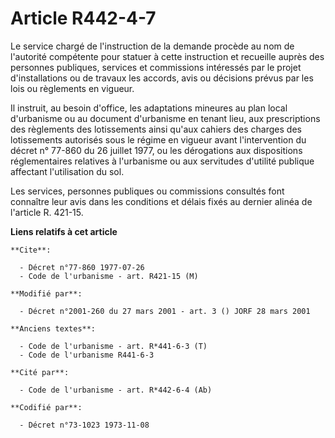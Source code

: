 # Article R442-4-7

Le service chargé de l'instruction de la demande procède au nom de l'autorité compétente pour statuer à cette instruction et
recueille auprès des personnes publiques, services et commissions intéressés par le projet d'installations ou de travaux les
accords, avis ou décisions prévus par les lois ou règlements en vigueur.

Il instruit, au besoin d'office, les adaptations mineures au plan local d'urbanisme ou au document d'urbanisme en tenant
lieu, aux prescriptions des règlements des lotissements ainsi qu'aux cahiers des charges des lotissements autorisés sous le
régime en vigueur avant l'intervention du décret n° 77-860 du 26 juillet 1977, ou les dérogations aux dispositions
réglementaires relatives à l'urbanisme ou aux servitudes d'utilité publique affectant l'utilisation du sol.

Les services, personnes publiques ou commissions consultés font connaître leur avis dans les conditions et délais fixés au
dernier alinéa de l'article R. 421-15.

**Liens relatifs à cet article**

	**Cite**:

	  - Décret n°77-860 1977-07-26
	  - Code de l'urbanisme - art. R421-15 (M)

	**Modifié par**:

	  - Décret n°2001-260 du 27 mars 2001 - art. 3 () JORF 28 mars 2001

	**Anciens textes**:

	  - Code de l'urbanisme - art. R*441-6-3 (T)
	  - Code de l'urbanisme R441-6-3

	**Cité par**:

	  - Code de l'urbanisme - art. R*442-6-4 (Ab)

	**Codifié par**:

	  - Décret n°73-1023 1973-11-08
